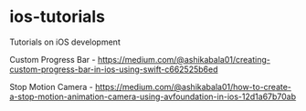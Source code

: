 # ios-tutorials
Tutorials on iOS development

Custom Progress Bar - https://medium.com/@ashikabala01/creating-custom-progress-bar-in-ios-using-swift-c662525b6ed

Stop Motion Camera - https://medium.com/@ashikabala01/how-to-create-a-stop-motion-animation-camera-using-avfoundation-in-ios-12d1a67b70ab
